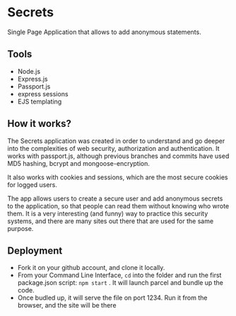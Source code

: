 # Secrets
 Single Page Application that allows to add anonymous statements. 

## Tools
 - Node.js
 - Express.js
 - Passport.js
 - express sessions
 - EJS templating

## How it works?

The Secrets application was created in order to understand and go deeper into the complexities of web security, authorization and authentication. It works with passport.js, although previous branches and commits have used MD5 hashing, bcrypt and mongoose-encryption.

It also works with cookies and sessions, which are the most secure cookies for logged users.

The app allows users to create a secure user and add anonymous secrets to the application, so that people can read them without knowing who wrote them. It is a very interesting (and funny) way to practice this security systems, and there are many sites out there that are used for the same purpose.

## Deployment 

 - Fork it on your github account, and clone it locally.
 - From your Command Line Interface, ``cd`` into the folder and run the first package.json script: ``npm start`` . It will launch parcel and bundle up the code.
 - Once budled up, it will serve the file on port 1234. Run it from the browser, and the site will be there
